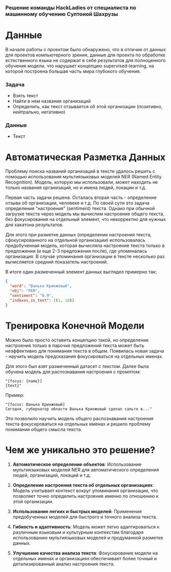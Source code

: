 ### Решение команды HackLadies от специалиста по машинному обучению Султоной Шахрузы

# Данные

В начале работы с проектом было обнаружено, что в отличие от данных для проектов компьютерного зрения, данные для проекта по обработке естественного языка не содержат в себе результатов для полноценного обучения модели, что нарушает концепцию supervised-learning, на которой построена большая часть мира глубокого обучения.

### Задача

- Взять текст
- Найти в нем названия организаций
- Определить, как текст отзывается об этой организации (позитивно, нейтрально, негативно)

### Данные

- Текст

# Автоматическая Разметка Данных

Проблему поиска названий организаций в тексте удалось решить с помощью использования мультиязыковых моделей NER (Named Entity Recognition). Модель, которую мы использовали, может находить не только названия организаций, но и имена людей, локации и т.д.

Первая часть задачи решена. Осталась вторая часть - определение отзыва об организации, человеке и т.д. По своей сути это задача определения "настроения" (sentiment) текста. Однако при обычной загрузке текста через модель мы вычислим настроение общего текста, без фокусирования на отдельный элемент, что некорректно для нужных для хакатона результатов.

Для этого при разметке данных (определении настроения текста, сфокусированного на отдельной организации) использовалась предобученная модель, которая вычисляла настроение текста только в предложении (и еще 2-3 предложения после), где упоминалась организация. В случае упоминания организации в тексте несколько раз вычисляется средний показатель настроений.

В итоге один размеченный элемент данных выглядел примерно так:

```json
{
  "word": "Ванька Кринжовый",
  "obj": "PER",
  "sentiment": "0.9",
  "indexes_in_text": [(1, 10)]
}
```

# Тренировка Конечной Модели

Можно было просто оставить концепцию такой, но определение настроения только в парочке предложений текста может быть неэффективно для понимания текста в общем. Появилась новая задача - научить модель предсказания фокусироваться на отдельных именах.

Для этого был взят размеченный датасет с текстом. Далее была обучена модель для распознавания настроения с промптом:

```
"[focus: {name}]
{text}"
```

Пример:

```
"[focus: Ванька Кринжовый]
Сегодня, губернатор области Ванька Кринжовый сделал сальто в..."
```

Это позволило научить модель общего распознавания настроения текста фокусироваться на отдельных именах и решило проблему понимания общего смысла текста.

# Чем же уникально это решение?

1. **Автоматическое определение объектов**: Использование мультиязыковых моделей NER для автоматического определения людей, организаций, локаций и т.д.

2. **Определение настроения текста об отдельных организациях**: Модель учитывает контекст вокруг упоминания организации, что позволяет точно определить настроение именно по отношению к этой организации.

3. **Использование легких и быстрых моделей**: Применение предобученных моделей для быстрого и точного анализа текста.

4. **Гибкость и адаптивность**: Модель может легко адаптироваться к различным языковым и культурным контекстам благодаря использованию мультиязыковых моделей и продуманной разметке данных.

5. **Улучшение качества анализа текста**: Фокусирование модели на отдельных именах и организациях обеспечивает более точный и детализированный анализ настроения текста.
